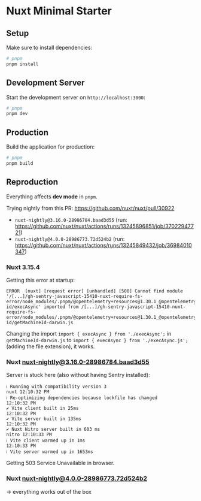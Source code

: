 # Nuxt Minimal Starter

## Setup

Make sure to install dependencies:

```bash
# pnpm
pnpm install
```

## Development Server

Start the development server on `http://localhost:3000`:

```bash
# pnpm
pnpm dev
```

## Production

Build the application for production:

```bash
# pnpm
pnpm build
```

## Reproduction

Everything affects **dev mode** in `pnpm`.

Trying nightly from this PR: https://github.com/nuxt/nuxt/pull/30922

- `nuxt-nightly@3.16.0-28986784.baad3d55` (run: https://github.com/nuxt/nuxt/actions/runs/13245896851/job/37022947721)
- `nuxt-nightly@4.0.0-28986773.72d524b2` (run: https://github.com/nuxt/nuxt/actions/runs/13245849432/job/36984010347)

### Nuxt 3.15.4

Getting this error at startup:

```
ERROR  [nuxt] [request error] [unhandled] [500] Cannot find module '/[...]/gh-sentry-javascript-15410-nuxt-require-fs-error/node_modules/.pnpm/@opentelemetry+resources@1.30.1_@opentelemetry+api@1.9.0/node_modules/@opentelemetry/resources/build/esm/detectors/platform/node/machine-id/execAsync' imported from /[...]/gh-sentry-javascript-15410-nuxt-require-fs-error/node_modules/.pnpm/@opentelemetry+resources@1.30.1_@opentelemetry+api@1.9.0/node_modules/@opentelemetry/resources/build/esm/detectors/platform/node/machine-id/getMachineId-darwin.js
```

Changing the import `import { execAsync } from './execAsync';` in `getMachineId-darwin.js` to `import { execAsync } from './execAsync.js';` (adding the file extension), it works.

### Nuxt nuxt-nightly@3.16.0-28986784.baad3d55

Server is stuck here (also without having Sentry installed):

```
ℹ Running with compatibility version 3                                                                                                                                                                                                                                                          nuxt 12:10:32 PM
ℹ Re-optimizing dependencies because lockfile has changed                                                                                                                                                                                                                                            12:10:32 PM
✔ Vite client built in 25ms                                                                                                                                                                                                                                                                          12:10:32 PM
✔ Vite server built in 135ms                                                                                                                                                                                                                                                                         12:10:32 PM
✔ Nuxt Nitro server built in 603 ms                                                                                                                                                                                                                                                            nitro 12:10:33 PM
ℹ Vite client warmed up in 1ms                                                                                                                                                                                                                                                                       12:10:33 PM
ℹ Vite server warmed up in 1653ms    
```

Getting 503 Service Unavailable in browser.


### Nuxt nuxt-nightly@4.0.0-28986773.72d524b2 

-> everything works out of the box
